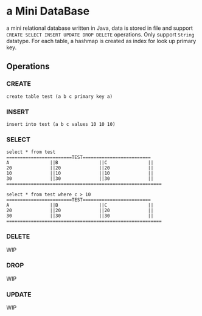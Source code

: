 # a Mini DataBase
a mini relational database written in Java, data is stored in file and support ```CREATE SELECT INSERT UPDATE DROP DELETE``` operations.
Only support ```String``` datatype. For each table, a hashmap is created as index for look up primary key.

## Operations

### CREATE

```create table test (a b c primary key a)```

### INSERT

```insert into test (a b c values 10 10 10)```

### SELECT

    select * from test
    ========================TEST=========================
    A               ||B               ||C               ||
    20              ||20              ||20              ||
    10              ||10              ||10              ||
    30              ||30              ||30              ||
    =========================================================

    select * from test where c > 10
    ========================TEST=========================
    A               ||B               ||C               ||
    20              ||20              ||20              ||
    30              ||30              ||30              ||
    =========================================================

### DELETE

WIP

### DROP

WIP

### UPDATE

WIP